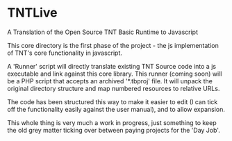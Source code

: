# TNTLive
A Translation of the Open Source TNT Basic Runtime to Javascript

This core directory is the first phase of the project - the js implementation of TNT's core functionality in javascript.

A 'Runner' script will directly translate existing TNT Source code into a js executable and link against this core library. This runner (coming soon) will be a PHP script that accepts an archived '*.tbproj' file. It will unpack the original directory structure and map numbered resources to relative URLs.

The code has been structured this way to make it easier to edit (I can tick off the functionality easily against the user manual), and to allow expansion.

This whole thing is very much a work in progress, just something to keep the old grey matter ticking over between paying projects for the 'Day Job'.
